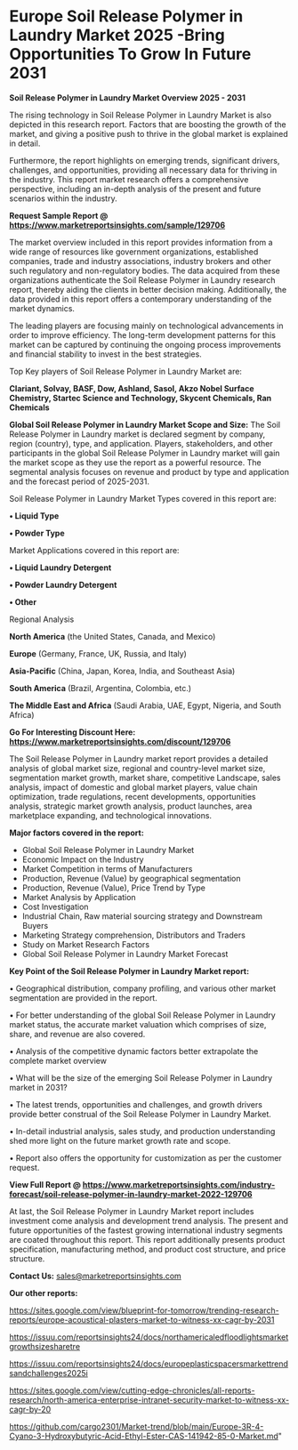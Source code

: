 # Europe Soil Release Polymer in Laundry Market 2025 -Bring Opportunities To Grow In Future 2031

<Strong> Soil Release Polymer in Laundry Market Overview 2025 - 2031</strong>

The rising technology in Soil Release Polymer in Laundry Market is also depicted in this research report. Factors that are boosting the growth of the market, and giving a positive push to thrive in the global market is explained in detail.

Furthermore, the report highlights on emerging trends, significant drivers, challenges, and opportunities, providing all necessary data for thriving in the industry. This report market research offers a comprehensive perspective, including an in-depth analysis of the present and future scenarios within the industry.

<strong>Request Sample Report @ <a href=https://www.marketreportsinsights.com/sample/129706>https://www.marketreportsinsights.com/sample/129706</a></strong>

The market overview included in this report provides information from a wide range of resources like government organizations, established companies, trade and industry associations, industry brokers and other such regulatory and non-regulatory bodies. The data acquired from these organizations authenticate the Soil Release Polymer in Laundry research report, thereby aiding the clients in better decision making. Additionally, the data provided in this report offers a contemporary understanding of the market dynamics.

The leading players are focusing mainly on technological advancements in order to improve efficiency. The long-term development patterns for this market can be captured by continuing the ongoing process improvements and financial stability to invest in the best strategies.

Top Key players of Soil Release Polymer in Laundry Market are:

<strong>Clariant, Solvay, BASF, Dow, Ashland, Sasol, Akzo Nobel Surface Chemistry, Startec Science and Technology, Skycent Chemicals, Ran Chemicals</strong>

<strong><b>Global Soil Release Polymer in Laundry Market Scope and Size:</b></strong>
The Soil Release Polymer in Laundry market is declared segment by company, region (country), type, and application. Players, stakeholders, and other participants in the global Soil Release Polymer in Laundry market will gain the market scope as they use the report as a powerful resource. The segmental analysis focuses on revenue and product by type and application and the forecast period of 2025-2031.

Soil Release Polymer in Laundry Market Types covered in this report are:

<strong>• Liquid Type

• Powder Type</strong>

Market Applications covered in this report are:

<strong>• Liquid Laundry Detergent

• Powder Laundry Detergent

• Other</strong> 

Regional Analysis

<strong>North America</strong> (the United States, Canada, and Mexico)

<strong>Europe</strong> (Germany, France, UK, Russia, and Italy)

<strong>Asia-Pacific</strong> (China, Japan, Korea, India, and Southeast Asia)

<strong>South America</strong> (Brazil, Argentina, Colombia, etc.)

<strong>The Middle East and Africa</strong> (Saudi Arabia, UAE, Egypt, Nigeria, and South Africa)

<strong>Go For Interesting Discount Here: <a href=https://www.marketreportsinsights.com/discount/129706>https://www.marketreportsinsights.com/discount/129706</a></strong>

The Soil Release Polymer in Laundry market report provides a detailed analysis of global market size, regional and country-level market size, segmentation market growth, market share, competitive Landscape, sales analysis, impact of domestic and global market players, value chain optimization, trade regulations, recent developments, opportunities analysis, strategic market growth analysis, product launches, area marketplace expanding, and technological innovations.

<strong><b>Major factors covered in the report:</b></strong>
<ul>
  <li>Global Soil Release Polymer in Laundry Market </li>
  <li>Economic Impact on the Industry</li>
  <li>Market Competition in terms of Manufacturers</li>
  <li>Production, Revenue (Value) by geographical segmentation</li>
  <li>Production, Revenue (Value), Price Trend by Type</li>
  <li>Market Analysis by Application</li>
  <li>Cost Investigation</li>
  <li>Industrial Chain, Raw material sourcing strategy and Downstream Buyers</li>
  <li>Marketing Strategy comprehension, Distributors and Traders</li>
  <li>Study on Market Research Factors</li>
  <li>Global Soil Release Polymer in Laundry Market Forecast</li>
</ul>

<strong><b>Key Point of the Soil Release Polymer in Laundry Market report:</b></strong>

• Geographical distribution, company profiling, and various other market segmentation are provided in the report.

• For better understanding of the global Soil Release Polymer in Laundry market status, the accurate market valuation which comprises of size, share, and revenue are also covered.

• Analysis of the competitive dynamic factors better extrapolate the complete market overview

• What will be the size of the emerging Soil Release Polymer in Laundry market in 2031?

• The latest trends, opportunities and challenges, and growth drivers provide better construal of the Soil Release Polymer in Laundry Market.

• In-detail industrial analysis, sales study, and production understanding shed more light on the future market growth rate and scope.

• Report also offers the opportunity for customization as per the customer request.

<strong><b>View Full Report @ <a href=https://www.marketreportsinsights.com/industry-forecast/soil-release-polymer-in-laundry-market-2022-129706>https://www.marketreportsinsights.com/industry-forecast/soil-release-polymer-in-laundry-market-2022-129706</a></b></strong>


At last, the Soil Release Polymer in Laundry Market report includes investment come analysis and development trend analysis. The present and future opportunities of the fastest growing international industry segments are coated throughout this report. This report additionally presents product specification, manufacturing method, and product cost structure, and price structure.

<strong>Contact Us:</strong>
sales@marketreportsinsights.com

<strong>Our other reports:</strong>

<a href=https://sites.google.com/view/blueprint-for-tomorrow/trending-research-reports/europe-acoustical-plasters-market-to-witness-xx-cagr-by-2031>https://sites.google.com/view/blueprint-for-tomorrow/trending-research-reports/europe-acoustical-plasters-market-to-witness-xx-cagr-by-2031</a>

<a href=https://issuu.com/reportsinsights24/docs/northamericaledfloodlightsmarketgrowthsizesharetre>https://issuu.com/reportsinsights24/docs/northamericaledfloodlightsmarketgrowthsizesharetre</a>

<a href=https://issuu.com/reportsinsights24/docs/europeplasticspacersmarkettrendsandchallenges2025i>https://issuu.com/reportsinsights24/docs/europeplasticspacersmarkettrendsandchallenges2025i</a>

<a href=https://sites.google.com/view/cutting-edge-chronicles/all-reports-research/north-america-enterprise-intranet-security-market-to-witness-xx-cagr-by-20>https://sites.google.com/view/cutting-edge-chronicles/all-reports-research/north-america-enterprise-intranet-security-market-to-witness-xx-cagr-by-20</a>

<a href=https://github.com/cargo2301/Market-trend/blob/main/Europe-3R-4-Cyano-3-Hydroxybutyric-Acid-Ethyl-Ester-CAS-141942-85-0-Market.md>https://github.com/cargo2301/Market-trend/blob/main/Europe-3R-4-Cyano-3-Hydroxybutyric-Acid-Ethyl-Ester-CAS-141942-85-0-Market.md</a>"
